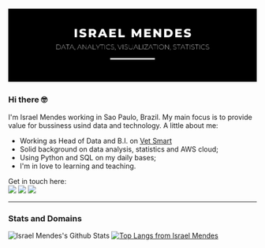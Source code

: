[](!Image)
<img src="https://raw.githubusercontent.com/israelmendez232/israelmendez232/master/ISRAEL%20MENDES.png" alt="banner - ISRAEL MENDES - DATA, ANALYTICS, VISUALIZATION, STATISTICS"> 

### Hi there 🤓
I'm Israel Mendes working in Sao Paulo, Brazil. My main focus is to provide value for bussiness usind data and technology. A little about me:
- Working as Head of Data and B.I. on [Vet Smart](https://www.vetsmart.com.br/)
- Solid background on data analysis, statistics and AWS cloud;
- Using Python and SQL on my daily bases;
- I'm in love to learning and teaching.

Get in touch here: <br>
  <a href="https://www.linkedin.com/in/israel-mendes/"><img src="https://img.shields.io/badge/linkedin-0077B5.svg?style=for-the-badge&logo=linkedin&logoColor=white"/></a>
  <a href="mailto:israel.mendez232@gmail.com"><img src="https://img.shields.io/badge/e‑mail-D14836.svg?style=for-the-badge&logo=GMail&logoColor=white"/></a>
  <a href="https://medium.com/@israel.mendez1"><img src="https://img.shields.io/badge/medium-%2312100E.svg?&style=for-the-badge&logo=medium&logoColor=white"/></a>

---

### Stats and Domains
![Israel Mendes's Github Stats](https://github-readme-stats.vercel.app/api?username=israelmendez232&show_icons=true&theme=dark)
[![Top Langs from Israel Mendes](https://github-readme-stats.vercel.app/api/top-langs/?username=israelmendez232)](https://github.com/anuraghazra/github-readme-stats)
